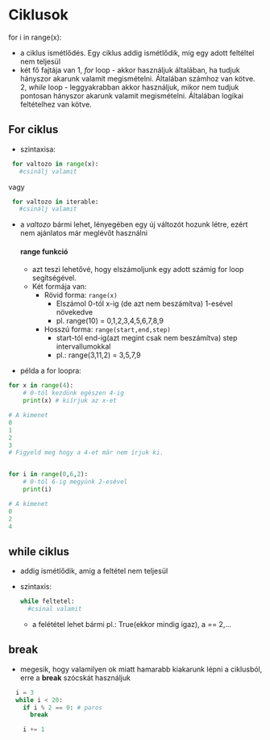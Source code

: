# Ciklusok

for i in range(x):

* a ciklus ismétlődés. Egy ciklus addig ismétlődik, míg egy adott feltéltel nem teljesül
* két fő fajtája van
  1, *for* loop - akkor használjuk általában, ha tudjuk hányszor akarunk valamit megismételni. Általában számhoz van kötve.
  2, *while* loop - leggyakrabban akkor használjuk, mikor nem tudjuk pontosan hányszor akarunk valamit megismételni. Általában logikai feltételhez van kötve.

## For ciklus

* szintaxisa:

```python
 for valtozo in range(x):
   #csinálj valamit
```

vagy

```python
 for valtozo in iterable:
   #csinálj valamit
```

* a *valtozo* bármi lehet, lényegében egy új változót hozunk létre, ezért nem ajánlatos már meglévőt használni

  #### range funkció
  * azt teszi lehetővé, hogy elszámoljunk egy adott számig for loop segítségével.
  * Két formája van:
    * Rövid forma: `range(x)`
      * Elszámol 0-tól x-ig (de azt nem beszámítva) 1-esével növekedve
      * pl. range(10) = 0,1,2,3,4,5,6,7,8,9
    * Hosszú forma: `range(start,end,step)`
      * start-tól end-ig(azt megint csak nem beszámítva) step intervallumokkal
      * pl.: range(3,11,2) = 3,5,7,9
* példa a for loopra:

```python
for x in range(4):
    # 0-tól kezdünk egészen 4-ig
    print(x) # kiírjuk az x-et

# A kimenet
0
1
2
3
# Figyeld meg hogy a 4-et már nem írjuk ki.


for i in range(0,6,2):
    # 0-tól 6-ig megyünk 2-esével
    print(i)

# A kimenet
0
2
4
```

## while ciklus

* addig ismétlődik, amíg a feltétel nem teljesül
* szintaxis:

  ```python
  while feltetel:
    #csinal valamit
  ```
  * a felététel lehet bármi pl.:  True(ekkor mindig igaz), a == 2,...

## break

* megesik, hogy valamilyen ok miatt hamarabb kiakarunk lépni a ciklusból, erre a **break** szócskát használjuk

```python
  i = 3
  while i < 20:
    if i % 2 == 0: # paros
      break

    i += 1
```


